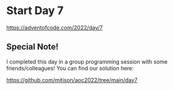# Start Day 7

https://adventofcode.com/2022/day/7

## Special Note!

I completed this day in a group programming session with some
friends/colleagues! You can find our solution here:

https://github.com/mjtison/aoc2022/tree/main/day7
